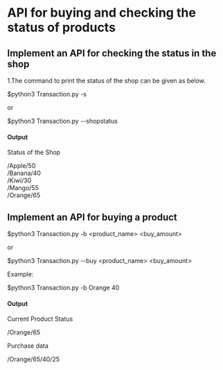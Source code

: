 # API for buying and checking the status of products

## Implement an API for checking the status in the shop

1.The command to print the status of the shop can be given as below.

$python3 Transaction.py -s

or 

$python3 Transaction.py --shopstatus

#### Output

Status of the Shop

/Apple/50 <br/>
/Banana/40 <br/>
/Kiwi/30 <br/>
/Mango/55 <br/>
/Orange/65 <br/>




## Implement an API for buying a product

$python3 Transaction.py -b <product_name> <buy_amount>

or

$python3 Transaction.py --buy <product_name> <buy_amount>

Example:

$python3 Transaction.py -b Orange 40


#### Output
Current Product Status

/Orange/65

Purchase data

/Orange/65/40/25





